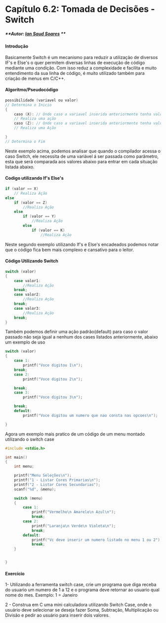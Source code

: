 # Capítulo 6.2: Tomada de Decisões - Switch

##### **Autor: **[**Ian Saud Soares**](https://github.com/iansaud)** **

#### Introdução

Basicamente Switch é um mecanismo para reduzir a utilização de diversos IF's e Else's o quer permitem diversas linhas de execução de código mediante uma condição. Com isso reduz a complexidade e facilita e muito entendimento da sua linha de código, é muito utilizado também para criação de menus em C/C++.

#### Algorítmo/Pseudocódigo

```c
possibilidade (variavel ou valor)
// Determina o Inicio
{
    caso (X): // Onde caso a variavel inserida anteriormente tenha valor igual a este, ele irã realizar a ação abaixo
    // Realiza uma ação
    caso (Z): // Onde caso a variavel inserida anteriormente tenha valor igual a este, ele irã realizar a ação abaixo
    // Realiza uma Ação

}
// Determina o Fim
```

Neste exemplo acima, podemos analisar que quando o compilador acessa o caso Switch, ele necessita de uma variável á  ser passada como parâmetro, esta que será comparada aos valores abaixo para entrar em cada situação listada abaixo.

#### Codigo utilizando If's Else's

```c
if (valor == X)
    // Realiza Ação
else
    if (valor == Z)
        //Realiza Ação
    else
        if (valor == Y)
            //Realiza Ação
        else
            if (valor == K)
                //Realiza Ação
```

Neste segundo exemplo utilizando If's e Else's encadeados podemos notar que o código fica bem mais complexo e cansativo para o leitor.

#### Código Utilizando Switch

```c
switch (valor)
{
    case valor1:
        //Realiza Ação
    break;
    case valor2:
        //Realiza Ação
    break;
    case valor3:
        //Realiza Ação
    break;
}
```

Também podemos definir uma ação padrão\(default\) para caso o valor passado não seja igual a nenhum dos cases listados anteriormente, abaixo um exemplo de uso

```c
switch (valor)
{
    case 1:
        printf("Voce digitou 1\n");
    break;
    case 2:
        printf("Voce digitou 2\n");

    break;
    case 3:
        printf("Voce digitou 3\n");

    break;
    default:
        printf("Voce digitou um numero que nao consta nas opcoes\n");

}
```

Agora um exemplo mais pratico de um código de um menu montado utilizando o switch case

```c
#include <stdio.h>

int main()
{    
    int menu;

    printf("Menu Seleções\n");
    printf("1 - Listar Cores Primarias\n");
    printf("2 - Listar Cores Secundarias");
    scanf("%d", &menu);

    switch (menu)
    {
        case 1:
            printf("Vermelho\n Amarelo\n Azul\n");
            break;
        case 2:
            printf("Laranja\n Verde\n Violeta\n");
            break;
        default:
            printf("Vc deve inserir um numero listado no menu 1 ou 2");
            break;
    }


}
```

#### Exercício

1- Utilizando a ferramenta switch case, crie um programa que diga receba do usuario um numero de 1 a 12 e o programa deve retornar ao usuario qual nome do mes. Exemplo: 1 = Janeiro

2 - Construa em  C uma mini calculadora utilizando Switch Case, onde o usuário deve selecionar se deseja fazer Soma, Subtração, Multiplicação ou Divisão e pedir ao usuário para inserir dois valores.

